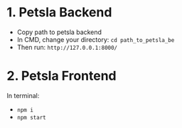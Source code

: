 # 1. Petsla Backend
- Copy path to petsla backend
- In CMD, change your directory: `cd path_to_petsla_be`
- Then run: `http://127.0.0.1:8000/`
# 2. Petsla Frontend
In terminal:
- `npm i`
- `npm start`
